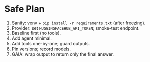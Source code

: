 # Safe Plan

1) Sanity: venv + `pip install -r requirements.txt` (after freezing).  
2) Provider: set `HUGGINGFACEHUB_API_TOKEN`; smoke-test endpoint.  
3) Baseline first (no tools).  
4) Add agent minimal.  
5) Add tools one-by-one; guard outputs.  
6) Pin versions; record models.  
7) GAIA: wrap output to return only the final answer.
